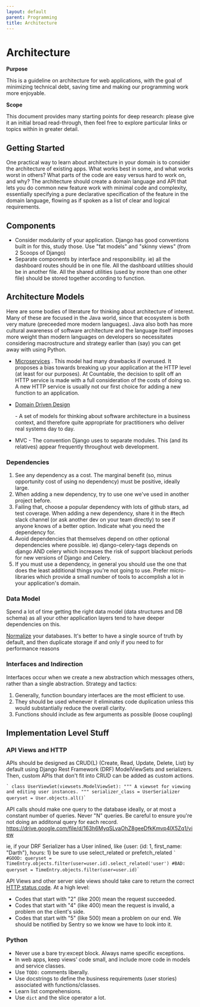 ```yaml
---
layout: default
parent: Programming
title: Architecture
---
```


# Architecture

**Purpose**

This is a guideline on architecture for web applications, with the goal
of minimizing technical debt, saving time and making our programming
work more enjoyable.

**Scope**

This document provides many starting points for deep research: please
give it an initial broad read-through, then feel free to explore
particular links or topics within in greater detail.

## Getting Started

One practical way to learn about architecture in your domain is to
consider the architecture of existing apps. What works best in some, and
what works worst in others? What parts of the code are easy versus hard
to work on, and why? The architecture should create a domain language
and API that lets you do common new feature work with minimal code and
complexity, essentially specifying a pure declarative specification of
the feature in the domain language, flowing as if spoken as a list of
clear and logical requirements.

## Components

  - Consider modularity of your application. Django has good conventions
    built in for this, study those. Use "fat models" and "skinny views"
    (from 2 Scoops of Django)
  - Separate components by interface and responsibility. ie) all the
    dashboard routes should be in one file. All the dashboard utilities
    should be in another file. All the shared utilities (used by more
    than one other file) should be stored together according to
    function.

## Architecture Models

Here are some bodies of literature for thinking about architecture of
interest. Many of these are focused in the Java world, since that
ecosystem is both very mature (preceeded more modern languages). Java
also both has more cultural awareness of software architecture and the
language itself imposes more weight than modern languages on developers
so necessitates considering macrostructure and strategy earlier than
(say) you can get away with using Python.

  - [Microservices](https://dwmkerr.com/the-death-of-microservice-madness-in-2018/)
    . This model had many drawbacks if overused. It proposes a bias
    towards breaking up your application at the HTTP level (at least for
    our purposes). At Countable, the decision to split off an HTTP
    service is made with a full consideration of the costs of doing so.
    A new HTTP service is usually not our first choice for adding a new
    function to an application.

  - [Domain Driven Design](https://dddcommunity.org/book/evans_2003/)
    
    \- A set of models for thinking about software architecture in a
    business context, and therefore quite appropriate for practitioners
    who deliver real systems day to day.

  - MVC - The convention Django uses to separate modules. This (and its
    relatives) appear frequently throughout web development.

### Dependencies

1.  See any dependency as a cost. The marginal benefit (so, minus
    opportunity cost of using no dependency) must be positive, ideally
    large.
2.  When adding a new dependency, try to use one we've used in another
    project before.
3.  Failing that, choose a popular dependency with lots of github stars,
    ad test coverage. When adding a new dependency, share it in the
    \#tech slack channel (or ask another dev on your team directly) to
    see if anyone knows of a better option. Indicate what you need the
    dependency for.
4.  Avoid dependencies that themselves depend on other optional
    dependencies where possible. ie) django-celery-tags depends on
    django AND celery which increases the risk of support blackout
    periods for new versions of Django and Celery.
5.  If you must use a dependency, in general you should use the one that
    does the least additional things you're not going to use. Prefer
    micro-libraries which provide a small number of tools to accomplish
    a lot in your application's domain.

### Data Model

Spend a lot of time getting the right data model (data structures and DB
schema) as all your other application layers tend to have deeper
dependencies on this.

[Normalize](https://en.wikipedia.org/wiki/Database_normalization) your
databases. It's better to have a single source of truth by default, and
then duplicate storage if and only if you need to for performance
reasons

### Interfaces and Indirection

Interfaces occur when we create a new abstraction which messages others,
rather than a single abstraction. Strategy and tactics:

1.  Generally, function boundary interfaces are the most efficient to
    use.
2.  They should be used whenever it eliminates code duplication unless
    this would substantially reduce the overall clarity.
3.  Functions should include as few arguments as possible (loose
    coupling)

## Implementation Level Stuff

### API Views and HTTP

APIs should be designed as CRUD(L) (Create, Read, Update, Delete, List)
by default using Django Rest Framework (DRF) ModelViewSets and
serializers. Then, custom APIs that don't fit into CRUD can be added as
custom actions.

`` ` class UserViewSet(viewsets.ModelViewSet): """ A viewset for viewing
and editing user instances. """ serializer_class = UserSerializer
queryset = User.objects.all() ``\`

API calls should make one query to the database ideally, or at most a
constant number of queries. Never "N" queries. Be careful to ensure
you're not doing an additonal query for each record.
<https://drive.google.com/file/d/163h6MyqSLvaOhZ8geeDfkKmvp4lX5Zq1/view>

ie, if your DRF Serializer has a User inlined, like
<span class="title-ref">{user: {id: 1, first\_name: "Darth"}, hours:
1}</span> be sure to use <span class="title-ref">select\_related</span>
or <span class="title-ref">prefetch\_related</span> `` ` #GOOD: queryset
= TimeEntry.objects.filter(user=user.id).select_related('user') #BAD:
queryset = TimeEntry.objects.filter(user=user.id) ``\`

API Views and other server side views should take care to return the
correct [HTTP status code](https://en.wikipedia.org/wiki/List_of_HTTP_status_codes). At a
high level:

  - Codes that start with "2" (like 200) mean the request succeeded.
  - Codes that start with "4" (like 400) mean the request is invalid, a
    problem on the client's side.
  - Codes that start with "5" (like 500) mean a problem on our end. We
    should be notified by Sentry so we know we have to look into it.

### Python

  - Never use a bare try:except block. Always name specific exceptions.
  - In web apps, keep views' code small, and include more code in models
    and service classes.
  - Use `TODO:` comments liberally.
  - Use docstrings to define the business requirements (user stories)
    associated with functions/classes.
  - Learn list comprehensions.
  - Use `dict` and the slice operator a lot.
